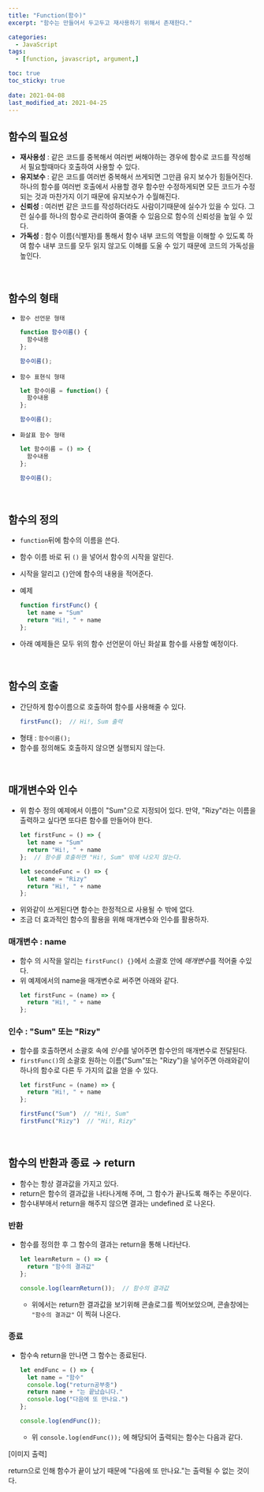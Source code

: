```yaml
---
title: "Function(함수)"
excerpt: "함수는 만들어서 두고두고 재사용하기 위해서 존재한다."

categories:
  - JavaScript
tags:
  - [function, javascript, argument,]

toc: true
toc_sticky: true
 
date: 2021-04-08
last_modified_at: 2021-04-25
---
```



##  함수의 필요성

  - **재사용성** : 같은 코드를 중복해서 여러번 써해야하는 경우에 함수로 코드를 작성해서 필요할때마다 호출하여 사용할 수 있다.
  - **유지보수** : 같은 코드를 여러번 중복해서 쓰게되면 그만큼 유지 보수가 힘들어진다. 하나의 함수를 여러번 호출에서 사용할 경우 함수만 수정하게되면 모든 코드가 수정되는 것과 마찬가지 이기 때문에 유지보수가 수월해진다.
  - **신뢰성** : 여러번 같은 코드를 작성하더라도 사람이기때문에 실수가 있을 수 있다. 그런 실수를 하나의 함수로 관리하여 줄여줄 수 있음으로 함수의 신뢰성을 높일 수 있다.
  - **가독성** : 함수 이름(식별자)를 통해서 함수 내부 코드의 역할을 이해할 수 있도록 하여 함수 내부 코드를 모두 읽지 않고도 이해를 도울 수 있기 때문에 코드의 가독성을 높인다.

<br>

## 함수의 형태


  - `함수 선언문 형태`
    ```jsx
    function 함수이름() {
      함수내용
    };
    
    함수이름();
    ```
    
  - `함수 표현식 형태`
    ```jsx
    let 함수이름 = function() {
      함수내용
    };
    
    함수이름();
    ```
    
  - `화살표 함수 형태`
    ```jsx
    let 함수이름 = () => {
      함수내용
    };
    
    함수이름();
    ```
<br>

## 함수의 정의
  - `function`뒤에 함수의 이름을 쓴다.
  - 함수 이름 바로 뒤 `()` 을 넣어서 함수의 시작을 알린다.
  - 시작을 알리고 `{}`안에 함수의 내용을 적어준다.

  - 예제
    ```jsx
    function firstFunc() {
      let name = "Sum"
      return "Hi!, " + name
    };
    ```
  - 아래 예제들은 모두 위의 함수 선언문이 아닌 화살표 함수를 사용할 예정이다.

<br>

## 함수의 호출

  - 간단하게 함수이름으로 호출하여 함수를 사용해줄 수 있다.
    ```jsx
    firstFunc();  // Hi!, Sum 출력
    ```
  - 형태 : `함수이름();`
  - 함수를 정의해도 호출하지 않으면 실행되지 않는다.
  <br>

## 매개변수와 인수


  - 위 함수 정의 예제에서 이름이 "Sum"으로 지정되어 있다. 만약, "Rizy"라는 이름을 출력하고 싶다면 또다른 함수를 만들어야 한다.
    ```jsx
    let firstFunc = () => {
      let name = "Sum"
      return "Hi!, " + name
    };  // 함수를 호출하면 "Hi!, Sum" 밖에 나오지 않는다.
    
    let secondeFunc = () => {
      let name = "Rizy"
      return "Hi!, " + name
    };
    ```
  - 위와같이 쓰게된다면 함수는 한정적으로 사용될 수 밖에 없다.
  - 조금 더 효과적인 함수의 활용을 위해 매개변수와 인수를 활용하자.

### 매개변수 : name

  - 함수 의 시작을 알리는 `firstFunc() {}`에서 소괄호 안에 *매개변수*를 적어줄 수있다.
  - 위 예제에서의 name을 매개변수로 써주면 아래와 같다.
    ```jsx
    let firstFunc = (name) => {
      return "Hi!, " + name
    };
    ```


### 인수 : "Sum" 또는 "Rizy"

  - 함수를 호출하면서 소괄호 속에 *인수*를 넣어주면 함수안의 매개변수로 전달된다.
  - `firstFunc()`의 소괄호 원하는 이름("Sum"또는 "Rizy")을 넣어주면 아래와같이 하나의 함수로 다른 두 가지의 값을 얻을 수 있다.
    ```jsx
    let firstFunc = (name) => {
      return "Hi!, " + name
    };

    firstFunc("Sum")  // "Hi!, Sum"
    firstFunc("Rizy")  // "Hi!, Rizy"
    ```
    <br>

## 함수의 반환과 종료 → return

  - 함수는 항상 결과값을 가지고 있다.
  - return은 함수의 결과값을 나타나게해 주며, 그 함수가 끝나도록 해주는 주문이다. 
  - 함수내부애서 return을 해주지 않으면 결과는 undefined 로 나온다.

### 반환

  - 함수를 정의한 후 그 함수의 결과는 return을 통해 나타난다.
    ```jsx
    let learnReturn = () => {
      return "함수의 결과값"
    };

    console.log(learnReturn());  // 함수의 결과값
    ```
    - 위에서는 return한 결과값을 보기위해 콘솔로그를 찍어보았으며, 콘솔창에는 `"함수의 결과값"` 이 찍혀 나온다.

### 종료

  - 함수속 return을 만나면 그 함수는 종료된다.
    ```jsx
    let endFunc = () => {
      let name = "함수"
      console.log("return공부중")
      return name + "는 끝났습니다."
      console.log("다음에 또 만나요.")
    };

    console.log(endFunc());
    ```
    - 위 `console.log(endFunc());` 에 해당되어 출력되는 함수는 다음과 같다. 

[이미지 출력]
<!-- ![https://s3-us-west-2.amazonaws.com/secure.notion-static.com/69c89b7a-34ed-4b76-b532-dad624cd1dd3/Untitled.png](https://s3-us-west-2.amazonaws.com/secure.notion-static.com/69c89b7a-34ed-4b76-b532-dad624cd1dd3/Untitled.png) -->

return으로 인해 함수가 끝이 났기 때문에 "다음에 또 만나요."는 출력될 수 없는 것이다.